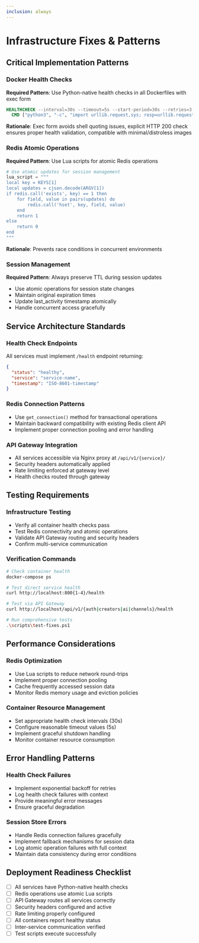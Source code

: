 ```yaml
---
inclusion: always
---
```


# Infrastructure Fixes & Patterns

## Critical Implementation Patterns

### Docker Health Checks
**Required Pattern**: Use Python-native health checks in all Dockerfiles with exec form
```dockerfile
HEALTHCHECK --interval=30s --timeout=5s --start-period=30s --retries=3 \
  CMD ["python3", "-c", "import urllib.request,sys; resp=urllib.request.urlopen('http://localhost:8001/health',timeout=5); sys.exit(0 if resp.getcode()==200 else 1)"]
```
**Rationale**: Exec form avoids shell quoting issues, explicit HTTP 200 check ensures proper health validation, compatible with minimal/distroless images

### Redis Atomic Operations
**Required Pattern**: Use Lua scripts for atomic Redis operations
```python
# Use atomic updates for session management
lua_script = """
local key = KEYS[1]
local updates = cjson.decode(ARGV[1])
if redis.call('exists', key) == 1 then
    for field, value in pairs(updates) do
        redis.call('hset', key, field, value)
    end
    return 1
else
    return 0
end
"""
```
**Rationale**: Prevents race conditions in concurrent environments

### Session Management
**Required Pattern**: Always preserve TTL during session updates
- Use atomic operations for session state changes
- Maintain original expiration times
- Update last_activity timestamp atomically
- Handle concurrent access gracefully

## Service Architecture Standards

### Health Check Endpoints
All services must implement `/health` endpoint returning:
```json
{
  "status": "healthy",
  "service": "service-name",
  "timestamp": "ISO-8601-timestamp"
}
```

### Redis Connection Patterns
- Use `get_connection()` method for transactional operations
- Maintain backward compatibility with existing Redis client API
- Implement proper connection pooling and error handling

### API Gateway Integration
- All services accessible via Nginx proxy at `/api/v1/{service}/`
- Security headers automatically applied
- Rate limiting enforced at gateway level
- Health checks routed through gateway

## Testing Requirements

### Infrastructure Testing
- Verify all container health checks pass
- Test Redis connectivity and atomic operations
- Validate API Gateway routing and security headers
- Confirm multi-service communication

### Verification Commands
```bash
# Check container health
docker-compose ps

# Test direct service health
curl http://localhost:800{1-4}/health

# Test via API Gateway
curl http://localhost/api/v1/{auth|creators|ai|channels}/health

# Run comprehensive tests
.\scripts\test-fixes.ps1
```

## Performance Considerations

### Redis Optimization
- Use Lua scripts to reduce network round-trips
- Implement proper connection pooling
- Cache frequently accessed session data
- Monitor Redis memory usage and eviction policies

### Container Resource Management
- Set appropriate health check intervals (30s)
- Configure reasonable timeout values (5s)
- Implement graceful shutdown handling
- Monitor container resource consumption

## Error Handling Patterns

### Health Check Failures
- Implement exponential backoff for retries
- Log health check failures with context
- Provide meaningful error messages
- Ensure graceful degradation

### Session Store Errors
- Handle Redis connection failures gracefully
- Implement fallback mechanisms for session data
- Log atomic operation failures with full context
- Maintain data consistency during error conditions

## Deployment Readiness Checklist

- [ ] All services have Python-native health checks
- [ ] Redis operations use atomic Lua scripts
- [ ] API Gateway routes all services correctly
- [ ] Security headers configured and active
- [ ] Rate limiting properly configured
- [ ] All containers report healthy status
- [ ] Inter-service communication verified
- [ ] Test scripts execute successfully
